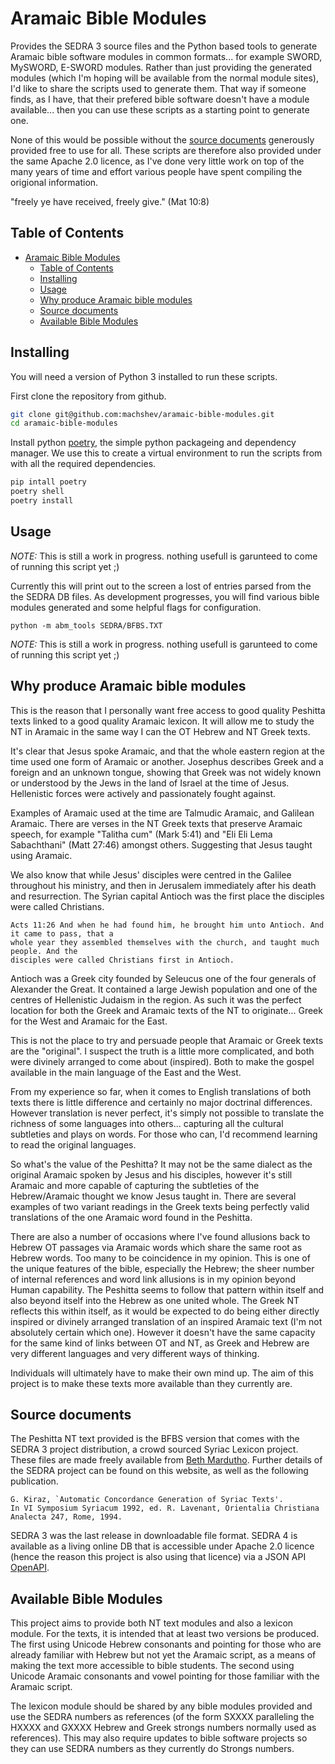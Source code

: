 # Aramaic Bible Modules

Provides the SEDRA 3 source files and the Python based tools to generate Aramaic bible software
modules in common formats... for example SWORD, MySWORD, E-SWORD modules. Rather than just
providing the generated modules (which I'm hoping will be available from the normal module sites),
I'd like to share the scripts used to generate them. That way if someone finds, as I have, that
their prefered bible software doesn't have a module available... then you can use these scripts as
a starting point to generate one.

None of this would be possible without the [source documents](#source-documents) generously
provided free to use for all. These scripts are therefore also provided under the same Apache 2.0
licence, as I've done very little work on top of the many years of time and effort various people
have spent compiling the origional information.

"freely ye have received, freely give." (Mat 10:8)

## Table of Contents

<!--TOC-->

- [Aramaic Bible Modules](#aramaic-bible-modules)
  - [Table of Contents](#table-of-contents)
  - [Installing](#installing)
  - [Usage](#usage)
  - [Why produce Aramaic bible modules](#why-produce-aramaic-bible-modules)
  - [Source documents](#source-documents)
  - [Available Bible Modules](#available-bible-modules)

<!--TOC-->

## Installing

You will need a version of Python 3 installed to run these scripts.

First clone the repository from github.

```bash
git clone git@github.com:machshev/aramaic-bible-modules.git
cd aramaic-bible-modules
```

Install python [poetry](https://python-poetry.org/), the simple python packageing and dependency
manager. We use this to create a virtual environment to run the scripts from with all the required
dependencies.

```bash
pip intall poetry
poetry shell
poetry install
```

## Usage

*NOTE:* This is still a work in progress. nothing usefull is garunteed to come of running this
 script yet ;)

Currently this will print out to the screen a lost of entries parsed from the the SEDRA DB
files. As development progresses, you will find various bible modules generated and some helpful
flags for configuration.

```
python -m abm_tools SEDRA/BFBS.TXT
```

*NOTE:* This is still a work in progress. nothing usefull is garunteed to come of running this script yet ;)

## Why produce Aramaic bible modules

This is the reason that I personally want free access to good quality Peshitta texts linked to a
good quality Aramaic lexicon. It will allow me to study the NT in Aramaic in the same way I can
the OT Hebrew and NT Greek texts.

It's clear that Jesus spoke Aramaic, and that the whole eastern region at the time used one form
of Aramaic or another. Josephus describes Greek and a foreign and an unknown tongue, showing that
Greek was not widely known or understood by the Jews in the land of Israel at the time of
Jesus. Hellenistic forces were actively and passionately fought against.

Examples of Aramaic used at the time are Talmudic Aramaic, and Galilean Aramaic.  There are verses
in the NT Greek texts that preserve Aramaic speech, for example "Talitha cum" (Mark 5:41) and "Eli
Eli Lema Sabachthani" (Matt 27:46) amongst others. Suggesting that Jesus taught using Aramaic.

We also know that while Jesus' disciples were centred in the Galilee throughout his ministry, and
then in Jerusalem immediately after his death and resurrection. The Syrian capital Antioch was the
first place the disciples were called Christians.

    Acts 11:26 And when he had found him, he brought him unto Antioch. And it came to pass, that a
    whole year they assembled themselves with the church, and taught much people. And the
    disciples were called Christians first in Antioch.

Antioch was a Greek city founded by Seleucus one of the four generals of Alexander the Great. It
contained a large Jewish population and one of the centres of Hellenistic Judaism in the
region. As such it was the perfect location for both the Greek and Aramaic texts of the NT to
originate... Greek for the West and Aramaic for the East.

This is not the place to try and persuade people that Aramaic or Greek texts are the "original". I
suspect the truth is a little more complicated, and both were divinely arranged to come about
(inspired). Both to make the gospel available in the main language of the East and the West.

From my experience so far, when it comes to English translations of both texts there is little
difference and certainly no major doctrinal differences. However translation is never perfect,
it's simply not possible to translate the richness of some languages into others... capturing all
the cultural subtleties and plays on words. For those who can, I'd recommend learning to read the
original languages.

So what's the value of the Peshitta? It may not be the same dialect as the original Aramaic spoken
by Jesus and his disciples, however it's still Aramaic and more capable of capturing the
subtleties of the Hebrew/Aramaic thought we know Jesus taught in. There are several examples of
two variant readings in the Greek texts being perfectly valid translations of the one Aramaic word
found in the Peshitta.

There are also a number of occasions where I've found allusions back to Hebrew OT passages via
Aramaic words which share the same root as Hebrew words. Too many to be coincidence in my
opinion. This is one of the unique features of the bible, especially the Hebrew; the sheer number
of internal references and word link allusions is in my opinion beyond Human capability. The
Peshitta seems to follow that pattern within itself and also beyond itself into the Hebrew as one
united whole. The Greek NT reflects this within itself, as it would be expected to do being either
directly inspired or divinely arranged translation of an inspired Aramaic text (I'm not absolutely
certain which one). However it doesn't have the same capacity for the same kind of links between
OT and NT, as Greek and Hebrew are very different languages and very different ways of thinking.

Individuals will ultimately have to make their own mind up. The aim of this project is to make
these texts more available than they currently are.

## Source documents

The Peshitta NT text provided is the BFBS version that comes with the SEDRA 3 project
distribution, a crowd sourced Syriac Lexicon project. These files are made freely available from
[Beth Mardutho](https://sedra.bethmardutho.org/).  Further details of the SEDRA project can be
found on this website, as well as the following publication.

    G. Kiraz, `Automatic Concordance Generation of Syriac Texts'. 
    In VI Symposium Syriacum 1992, ed. R. Lavenant, Orientalia Christiana
    Analecta 247, Rome, 1994.

SEDRA 3 was the last release in downloadable file format. SEDRA 4 is available as a living online
DB that is accessible under Apache 2.0 licence (hence the reason this project is also using that
licence) via a JSON API [OpenAPI](https://sedra.bethmardutho.org/about/openapi#tag/API).

## Available Bible Modules

This project aims to provide both NT text modules and also a lexicon module. For the
texts, it is intended that at least two versions be produced. The first using Unicode Hebrew
consonants and pointing for those who are already familiar with Hebrew but not yet the Aramaic
script, as a means of making the text more accessible to bible students. The second using Unicode
Aramaic consonants and vowel pointing for those familiar with the Aramaic script.

The lexicon module should be shared by any bible modules provided and use the SEDRA numbers as
references (of the form SXXXX paralleling the HXXXX and GXXXX Hebrew and Greek strongs numbers
normally used as references). This may also require updates to bible software projects so they can
use SEDRA numbers as they currently do Strongs numbers.
